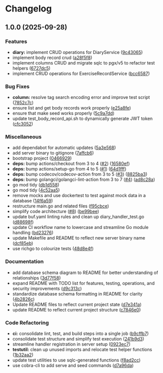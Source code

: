 # Changelog

## 1.0.0 (2025-09-28)


### Features

* **diary:** implement CRUD operations for DiaryService ([9c43065](https://github.com/atreya2011/health-management-api/commit/9c430655d39ddfa2adbdba98af0f49afbecdf40c))
* implement body record crud ([a28f5f8](https://github.com/atreya2011/health-management-api/commit/a28f5f89fad85b2d62df32967850b67a26d4ffa1))
* implement columns CRUD and migrate sqlc to pgx/v5 to refactor test helpers ([6727dc5](https://github.com/atreya2011/health-management-api/commit/6727dc5ffaee09c2e3dfdb6b816a9620494b17c9))
* implement CRUD operations for ExerciseRecordService ([bcc6587](https://github.com/atreya2011/health-management-api/commit/bcc65872e7f4f97458b95dbcf2096b0aacfef90d))


### Bug Fixes

* **column:** resolve tag search encoding error and improve test script ([7852c7c](https://github.com/atreya2011/health-management-api/commit/7852c7cac687883af883ef2839d434329e5a4830))
* ensure list and get body records work properly ([e25a8fe](https://github.com/atreya2011/health-management-api/commit/e25a8fe2354ae94fa374b6ec3f71dcd7023422eb))
* ensure that make seed works properly ([5c9a7dd](https://github.com/atreya2011/health-management-api/commit/5c9a7dd0ae9273cbfaccbbe2ad0beab33893a40e))
* update test_body_record_api.sh to dynamically generate JWT token ([cfc3052](https://github.com/atreya2011/health-management-api/commit/cfc305223d70bbdbf5d28edc641ae4ee1dac7484))


### Miscellaneous

* add dependabot for automatic updates ([5a3e568](https://github.com/atreya2011/health-management-api/commit/5a3e568635906bfb5494530438705d50babf25df))
* add server binary to gitignore ([7affcb6](https://github.com/atreya2011/health-management-api/commit/7affcb63e606807bc8805793019218d4fab5135b))
* bootstrap project ([0466929](https://github.com/atreya2011/health-management-api/commit/0466929e53a8e20a57682d6ca737b6d9112095ef))
* **deps:** bump actions/checkout from 3 to 4 ([#2](https://github.com/atreya2011/health-management-api/issues/2)) ([16580ef](https://github.com/atreya2011/health-management-api/commit/16580ef1c2000c445be7f034d17f2d3326c315c1))
* **deps:** bump actions/setup-go from 4 to 5 ([#1](https://github.com/atreya2011/health-management-api/issues/1)) ([64d1fff](https://github.com/atreya2011/health-management-api/commit/64d1fff7c895e9fac85deedef63da248dc2013b0))
* **deps:** bump codecov/codecov-action from 3 to 5 ([#3](https://github.com/atreya2011/health-management-api/issues/3)) ([8825ba3](https://github.com/atreya2011/health-management-api/commit/8825ba358fba955b9860cdb5c2788b0a636d0ce2))
* **deps:** bump golangci/golangci-lint-action from 3 to 7 ([#4](https://github.com/atreya2011/health-management-api/issues/4)) ([ad8c28a](https://github.com/atreya2011/health-management-api/commit/ad8c28a565e495af5e87e04939a5aaa8076924b4))
* go mod tidy ([db1d558](https://github.com/atreya2011/health-management-api/commit/db1d55861a937f9a4d70a449db56009663c38f77))
* go mod tidy ([4c52aa5](https://github.com/atreya2011/health-management-api/commit/4c52aa56a111495eb2043dd863835a8be71511ed))
* remove mocks and use dockertest to test against mock data in a database ([14f6a59](https://github.com/atreya2011/health-management-api/commit/14f6a596e32aa7a80fc9baf26d0dcf436ed55e6b))
* restructure main.go and related files ([f95cbce](https://github.com/atreya2011/health-management-api/commit/f95cbce1752a448f56831a70474cc27273a34939))
* simplify code architecture ([#8](https://github.com/atreya2011/health-management-api/issues/8)) ([be99bee](https://github.com/atreya2011/health-management-api/commit/be99bee912839fbf43856a189249209f31e07d22))
* update buf.yaml linting rules and clean up diary_handler_test.go ([d88698f](https://github.com/atreya2011/health-management-api/commit/d88698f38f542276ed23a26140a320c31ae5731c))
* update CI workflow name to lowercase and streamline Go module handling ([bd23276](https://github.com/atreya2011/health-management-api/commit/bd232765fd8bcb8621c18d14cffe8a4b9352e38f))
* update Makefile and README to reflect new server binary name ([dcf85eb](https://github.com/atreya2011/health-management-api/commit/dcf85eb1da7c22304c5aa8a8a4eb8243e4ab28e3))
* use richgo to colourize tests ([48d8e4f](https://github.com/atreya2011/health-management-api/commit/48d8e4f83815845d2813f52731c6e2efb017f293))


### Documentation

* add database schema diagram to README for better understanding of relationships ([3d77f58](https://github.com/atreya2011/health-management-api/commit/3d77f58a06282740f1766b2b511730f962484ee6))
* expand README with TODO list for features, testing, operations, and security improvements ([d9c313c](https://github.com/atreya2011/health-management-api/commit/d9c313cea0969987a6dfec4a4768a928d5bc452c))
* standardize database schema formatting in README for clarity ([4b2826c](https://github.com/atreya2011/health-management-api/commit/4b2826cae690874e48b14ebcc08b3b68493888c1))
* Update README files to reflect current project state ([d7e341a](https://github.com/atreya2011/health-management-api/commit/d7e341a3f21ad3201042d79d969392ce18531237))
* update README to reflect current project structure ([c7846e0](https://github.com/atreya2011/health-management-api/commit/c7846e01a571e482532d5feb1d9a5f2371f62d71))


### Code Refactoring

* **ci:** consolidate lint, test, and build steps into a single job ([b9cffb7](https://github.com/atreya2011/health-management-api/commit/b9cffb7547c66aa825004167e08c76e9a20cf8fb))
* consolidate test structure and simplify test execution ([241b9d3](https://github.com/atreya2011/health-management-api/commit/241b9d35ce56d48790875b69786cd55e65428e92))
* streamline handler registration in server setup ([0923ec7](https://github.com/atreya2011/health-management-api/commit/0923ec7ca45f57808a0805ba5413fe31aa23d3c9))
* **testutil:** clean up unused imports and relocate test helper functions ([1b32aa2](https://github.com/atreya2011/health-management-api/commit/1b32aa2c4e711ce0f0bc0628f7375beb8c3d0e07))
* update test utilities to use sqlc-generated functions ([f8ad2cc](https://github.com/atreya2011/health-management-api/commit/f8ad2cc16469e949acaf2aa876699e5e9a7082b9))
* use cobra-cli to add serve and seed commands ([d7a96da](https://github.com/atreya2011/health-management-api/commit/d7a96da836cb5e82fe6cc1c558568b9303e23189))
